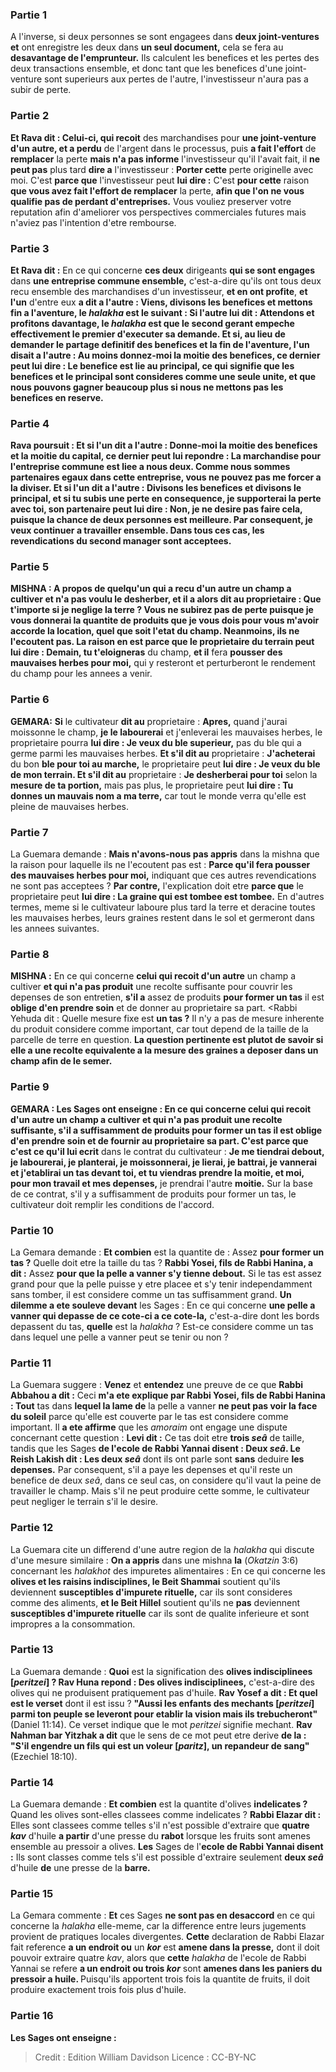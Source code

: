 
### Partie 1
A l'inverse, si deux personnes se sont engagees dans <b>deux joint-ventures et</b> ont enregistre les deux dans <b>un seul document,</b> cela se fera au <b>desavantage de l'emprunteur.</b> Ils calculent les benefices et les pertes des deux transactions ensemble, et donc tant que les benefices d'une joint-venture sont superieurs aux pertes de l'autre, l'investisseur n'aura pas a subir de perte.

### Partie 2
<b>Et Rava dit : Celui-ci, qui recoit</b> des marchandises pour <b>une joint-venture d'un autre, et a perdu</b> de l'argent dans le processus, puis <b>a fait l'effort</b> de <b>remplacer</b> la perte <b>mais n'a pas informe</b> l'investisseur qu'il l'avait fait, il <b>ne peut pas</b> plus tard <b>dire a</b> l'investisseur : <b>Porter cette</b> perte originelle avec moi.</b> C'est <b>parce que</b> l'investisseur peut <b>lui dire :</b> C'est <b>pour cette</b> raison <b>que vous avez fait l'effort de remplacer</b> la perte, <b>afin que l'on ne vous qualifie pas de perdant d'entreprises.</b> Vous vouliez preserver votre reputation afin d'ameliorer vos perspectives commerciales futures mais n'aviez pas l'intention d'etre rembourse.

### Partie 3
<b>Et Rava dit :</b> En ce qui concerne <b>ces deux</b> dirigeants <b>qui se sont engages</b> dans <b>une entreprise commune ensemble,</b> c'est-a-dire qu'ils ont tous deux recu ensemble des marchandises d'un investisseur, <b>et en ont profite</b>, <b>et l'un</b> d'entre eux <b>a dit a l'autre : Viens, <b>divisons</b> les benefices et mettons fin a l'aventure, le <i>halakha</i> est le suivant : <b>Si l'autre lui dit : Attendons</b> et <b>profitons davantage, le <i>halakha</i> est que</b> le second gerant <b>empeche effectivement</b> le premier d'executer sa demande. <b>Et si,</b> au lieu de demander le partage definitif des benefices et la fin de l'aventure, l'un <b>disait a</b> l'autre : Au moins <b>donnez-moi la moitie des benefices,</b> ce dernier peut <b>lui dire : Le benefice</b> est <b>lie au principal,</b> ce qui signifie que les benefices et le principal sont consideres comme une seule unite, et que nous pouvons gagner beaucoup plus si nous ne mettons pas les benefices en reserve.

### Partie 4
Rava poursuit : <b>Et si</b> l'un <b>dit a</b> l'autre : <b>Donne-moi la moitie des benefices et la moitie du capital,</b> ce dernier peut <b>lui repondre : La</b> marchandise pour <b>l'entreprise commune</b> est <b>liee a nous deux</b>. Comme nous sommes partenaires egaux dans cette entreprise, vous ne pouvez pas me forcer a la diviser. <b>Et si</b> l'un <b>dit a</b> l'autre : <b>Divisons les benefices et divisons le principal, et si tu subis une perte</b> en consequence, <b>je supporterai</b> la perte <b>avec toi,</b> son partenaire peut <b>lui dire : Non,</b> je ne desire pas faire cela, puisque <b>la chance de deux</b> personnes est <b>meilleure.</b> Par consequent, je veux continuer a travailler ensemble. Dans tous ces cas, les revendications du second manager sont acceptees.

### Partie 5
<strong>MISHNA :</strong> A propos de <b>quelqu'un qui a recu d'un autre</b> un champ a cultiver <b>et n'a pas voulu le desherber</b>, <b>et</b> il a alors <b>dit au</b> proprietaire : <b>Que t'importe</b> si je neglige la terre ? Vous ne subirez pas de perte <b>puisque je</b> vous <b>donnerai</b> la quantite de produits que je vous dois pour <b>vous</b> m'avoir accorde la <b>location,</b> quel que soit l'etat du champ. Neanmoins, <b>ils ne l'ecoutent pas.</b> La raison en est <b>parce que</b> le proprietaire du terrain <b>peut lui dire : Demain, tu</b> t'eloigneras</b> du champ, <b>et il</b> fera <b>pousser des mauvaises herbes pour moi,</b> qui y resteront et perturberont le rendement du champ pour les annees a venir.

### Partie 6
<strong>GEMARA:</strong> <b>Si</b> le cultivateur <b>dit au</b> proprietaire : <b>Apres,</b> quand j'aurai moissonne le champ, <b>je le labourerai</b> et j'enleverai les mauvaises herbes, le proprietaire pourra <b>lui dire : Je veux du ble superieur,</b> pas du ble qui a germe parmi les mauvaises herbes. <b>Et s'il dit au</b> proprietaire : <b>J'acheterai</b> du bon <b>ble pour toi au marche,</b> le proprietaire peut <b>lui dire : Je veux du ble de mon terrain. Et s'il dit au</b> proprietaire : <b>Je desherberai pour toi</b> selon la <b>mesure de ta portion,</b> mais pas plus, le proprietaire peut <b>lui dire : Tu donnes un mauvais nom a ma terre,</b> car tout le monde verra qu'elle est pleine de mauvaises herbes.

### Partie 7
La Guemara demande : <b>Mais n'avons-nous pas appris</b> dans la mishna que la raison pour laquelle ils ne l'ecoutent pas est : <b>Parce qu'il fera pousser des mauvaises herbes pour moi,</b> indiquant que ces autres revendications ne sont pas acceptees ? <b>Par contre,</b> l'explication doit etre <b>parce que</b> le proprietaire peut <b>lui dire : La graine qui est tombee est tombee.</b> En d'autres termes, meme si le cultivateur laboure plus tard la terre et deracine toutes les mauvaises herbes, leurs graines restent dans le sol et germeront dans les annees suivantes.

### Partie 8
<strong>MISHNA :</strong> En ce qui concerne <b>celui qui recoit d'un autre</b> un champ a cultiver <b>et qui n'a pas produit</b> une recolte suffisante pour couvrir les depenses de son entretien, <b>s'il a</b> assez de produits <b>pour former un tas</b> il est <b>oblige d'en prendre soin</b> et de donner au proprietaire sa part. <Rabbi Yehuda dit : Quelle mesure fixe</b> est <b>un tas ?</b> Il n'y a pas de mesure inherente du produit considere comme important, car tout depend de la taille de la parcelle de terre en question. <b>La question pertinente est plutot de savoir <b>si elle a</b> une recolte <b>equivalente a</b> la mesure des graines a <b>deposer</b> dans un champ afin de le semer.

### Partie 9
<strong>GEMARA :</strong> <b>Les Sages ont enseigne :</b> En ce qui concerne <b>celui qui recoit d'un autre</b> un champ a cultiver <b>et qui n'a pas produit</b> une recolte suffisante, <b>s'il a</b> suffisamment de produits <b>pour former un tas</b> il est <b>oblige d'en prendre soin</b> et de fournir au proprietaire sa part. C'est <b>parce que c'est</b> ce qu'il lui ecrit</b> dans le contrat du cultivateur : <b>Je me tiendrai debout, je labourerai, je planterai, je moissonnerai, je lierai, je battrai, je vannerai et j'etablirai un tas devant toi, et tu viendras prendre la moitie, et moi, pour mon travail et mes depenses,</b> je prendrai l'autre <b>moitie.</b> Sur la base de ce contrat, s'il y a suffisamment de produits pour former un tas, le cultivateur doit remplir les conditions de l'accord.

### Partie 10
La Gemara demande : <b>Et combien</b> est la quantite de : Assez <b>pour former un tas ?</b> Quelle doit etre la taille du tas ? <b>Rabbi Yosei, fils de Rabbi Hanina, a dit :</b> Assez <b>pour que la pelle a vanner s'y tienne debout.</b> Si le tas est assez grand pour que la pelle puisse y etre placee et s'y tenir independamment sans tomber, il est considere comme un tas suffisamment grand. <b>Un dilemme a ete souleve devant</b> les Sages : En ce qui concerne <b>une pelle a vanner qui depasse de ce cote-ci a ce cote-la,</b> c'est-a-dire dont les bords depassent du tas, <b>quelle</b> est la <i>halakha</i> ? Est-ce considere comme un tas dans lequel une pelle a vanner peut se tenir ou non ?

### Partie 11
La Guemara suggere : <b>Venez</b> et <b>entendez</b> une preuve de ce que <b>Rabbi Abbahou a dit :</b> Ceci <b>m'a ete explique par Rabbi Yosei, fils de Rabbi Hanina : Tout</b> tas dans <b>lequel la lame de</b> la pelle a vanner <b>ne peut pas voir la face du soleil</b> parce qu'elle est couverte par le tas est considere comme important. Il <b>a ete affirme</b> que les <i>amoraim</i> ont engage une dispute concernant cette question : <b>Levi dit :</b> Ce tas doit etre <b>trois <i>seâ</i></b> de taille, tandis que les Sages <b>de l'ecole de Rabbi Yannai disent : Deux <i>seâ</i>. Le Reish Lakish dit : Les deux <i>seâ</i></b> dont ils ont parle</b> sont <b>sans</b> deduire <b>les depenses.</b> Par consequent, s'il a paye les depenses et qu'il reste un benefice de deux <i>seâ</i>, dans ce seul cas, on considere qu'il vaut la peine de travailler le champ. Mais s'il ne peut produire cette somme, le cultivateur peut negliger le terrain s'il le desire.

### Partie 12
La Guemara cite un differend d'une autre region de la <i>halakha</i> qui discute d'une mesure similaire : <b>On a appris</b> dans une mishna <b>la</b> (<i>Okatzin</i> 3:6) concernant les <i>halakhot</i> des impuretes alimentaires : En ce qui concerne les <b>olives et les raisins indisciplines, le Beit Shammai</b> soutient qu'ils deviennent <b>susceptibles d'impurete rituelle,</b> car ils sont consideres comme des aliments, <b>et le Beit Hillel</b> soutient qu'ils ne <b>pas</b> deviennent <b>susceptibles d'impurete rituelle</b> car ils sont de qualite inferieure et sont impropres a la consommation.

### Partie 13
La Guemara demande : <b>Quoi</b> est la signification des <b>olives indisciplinees [<i>peritzei</i>] ? Rav Huna repond : Des olives indisciplinees,</b> c'est-a-dire des olives qui ne produisent pratiquement pas d'huile. <b>Rav Yosef a dit : Et quel est le verset</b> dont il est issu ? <b>"Aussi les enfants des mechants [<i>peritzei</i>] parmi ton peuple se leveront pour etablir la vision mais ils trebucheront"</b> (Daniel 11:14). Ce verset indique que le mot <i>peritzei</i> signifie mechant. <b>Rav Nahman bar Yitzhak a dit</b> que le sens de ce mot peut etre derive <b>de la : "S'il engendre un fils qui est un voleur [<i>paritz</i>], un repandeur de sang"</b> (Ezechiel 18:10).

### Partie 14
La Guemara demande : <b>Et combien</b> est la quantite d'olives <b>indelicates ?</b> Quand les olives sont-elles classees comme indelicates ? <b>Rabbi Elazar dit :</b> Elles sont classees comme telles s'il n'est possible d'extraire que <b>quatre <i>kav</i></b> d'huile <b>a partir</b> d'une presse du <b>rabot</b> lorsque les fruits sont amenes ensemble au pressoir a olives. <b>Les</b> Sages de l'<b>ecole de Rabbi Yannai disent :</b> Ils sont classes comme tels s'il est possible d'extraire seulement <b>deux <i>seâ</i></b> d'huile <b>de</b> une presse de la <b>barre.</b>

### Partie 15
La Gemara commente : <b>Et</b> ces Sages <b>ne sont pas en desaccord</b> en ce qui concerne la <i>halakha</i> elle-meme, car la difference entre leurs jugements provient de pratiques locales divergentes. <b>Cette</b> declaration de Rabbi Elazar fait reference <b>a un endroit ou</b> un <b><i>kor</i></b> est <b>amene dans la presse,</b> dont il doit pouvoir extraire quatre <i>kav</i>, alors que <b>cette</b> <i>halakha</i> de l'ecole de Rabbi Yannai se refere <b>a un endroit ou trois <i>kor</i></b> sont <b>amenes dans les paniers du <b>pressoir a huile</b>. </b> Puisqu'ils apportent trois fois la quantite de fruits, il doit produire exactement trois fois plus d'huile.

### Partie 16
<b>Les Sages ont enseigne :</b>

>Credit : Edition William Davidson
>Licence : CC-BY-NC